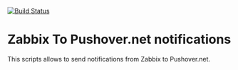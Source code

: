 [![Build Status](https://travis-ci.org/marosverziovy/zabbix-pushover.svg?branch=master)](https://travis-ci.org/marosverziovy/zabbix-pushover)

# Zabbix To Pushover.net notifications 

This scripts allows to send notifications from Zabbix to Pushover.net.